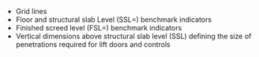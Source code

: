 - Grid lines
- Floor and structural slab Level (SSL=) benchmark indicators
- Finished screed level (FSL=) benchmark indicators
- Vertical dimensions above structural slab level (SSL) defining the size of penetrations required
for lift doors and controls